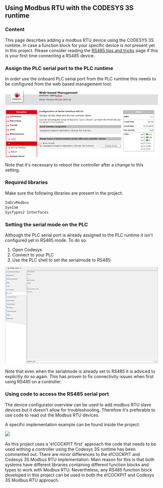## Using Modbus RTU with the CODESYS 3S runtime

### **Content**
This page describes adding a modbus RTU device using the CODESYS 3S runtime. 
In case a function block for your specific device is not present yet in this project. Please consider reading the [RS485 tips and tricks](../FAQ/RS485_tips_and_tricks.md) page if this is your first time connecting a RS485 device.

### **Assign the PLC serial port to the PLC runtime**
In order use the onboard PLC serial port from the PLC runtime this needs to be configured from the web based management tool:

<img src="../_img/RS485_CODESYS3S_WBM.png" width="550">

Note that it's necessary to reboot the controller after a change to this setting.

### **Required libraries**
Make sure the following libraries are present in the project:
```
IoDrvModbus
SysCom
SysTypes2 Interfaces
```

### **Setting the serial mode on the PLC**
Although the PLC serial port is already assigned to the PLC runtime it isn't configured yet in RS485 mode.
To do so:
1. Open Codesys 
1. Connect to your PLC
1. Use the PLC shell to set the serialmode to RS485:

<img src="../_img/RS485_CODESYS3S_PLCShell.png" width="550">

Note that even when the serialmode is already set to RS485 it is adviced to explicitly do so again. This has proven to fix connectivity issues when first using RS485 on a controller.

### **Using code to access the RS485 serial port**
The device configurator overview can be used to add modbus RTU slave devices but it doesn't allow for troubleshooting. Therefore it's preferable to use code to read out the Modbus RTU devices.

A specific implementation example can be found inside the project:

<img src="../_img/RS485_éCOCKPIT_Codebase_1.png" width="350">

As this project uses a 'é!COCKPIT first' approach the code that needs to be used withing a controller using the Codesys 3S runtime has been commented out.
There are minor differences to the é!COCKPIT and Codesys 3S Modbus RTU implementation. Main reason for this is that both systems have different libraries containing different function blocks and types to work with Modbus RTU.
Nevertheless, any RS485 function block developed in this project can be used in both the é!COCKPIT and Codesys 3S Modbus RTU approach.